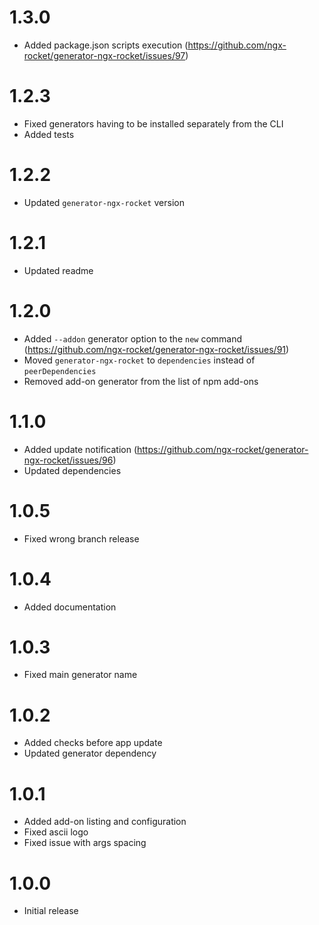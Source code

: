 # 1.3.0
- Added package.json scripts execution (https://github.com/ngx-rocket/generator-ngx-rocket/issues/97)

# 1.2.3
- Fixed generators having to be installed separately from the CLI
- Added tests

# 1.2.2
- Updated `generator-ngx-rocket` version 

# 1.2.1
- Updated readme

# 1.2.0
- Added `--addon` generator option to the `new` command (https://github.com/ngx-rocket/generator-ngx-rocket/issues/91)
- Moved `generator-ngx-rocket` to `dependencies` instead of `peerDependencies`
- Removed add-on generator from the list of npm add-ons

# 1.1.0
- Added update notification (https://github.com/ngx-rocket/generator-ngx-rocket/issues/96)
- Updated dependencies

# 1.0.5
- Fixed wrong branch release

# 1.0.4
- Added documentation

# 1.0.3
- Fixed main generator name

# 1.0.2
- Added checks before app update
- Updated generator dependency

# 1.0.1
- Added add-on listing and configuration
- Fixed ascii logo
- Fixed issue with args spacing

# 1.0.0
- Initial release